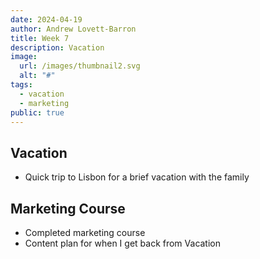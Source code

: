 ```yaml
---
date: 2024-04-19
author: Andrew Lovett-Barron
title: Week 7
description: Vacation
image:
  url: /images/thumbnail2.svg
  alt: "#"
tags:
  - vacation
  - marketing
public: true
---
```


## Vacation

- Quick trip to Lisbon for a brief vacation with the family

## Marketing Course

- Completed marketing course
- Content plan for when I get back from Vacation
